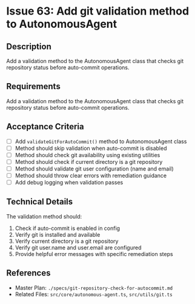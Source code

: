 # Issue 63: Add git validation method to AutonomousAgent

## Description
Add a validation method to the AutonomousAgent class that checks git repository status before auto-commit operations.

## Requirements

Add a validation method to the AutonomousAgent class that checks git repository status before auto-commit operations.

## Acceptance Criteria
- [ ] Add `validateGitForAutoCommit()` method to AutonomousAgent class
- [ ] Method should skip validation when auto-commit is disabled
- [ ] Method should check git availability using existing utilities
- [ ] Method should check if current directory is a git repository
- [ ] Method should validate git user configuration (name and email)
- [ ] Method should throw clear errors with remediation guidance
- [ ] Add debug logging when validation passes

## Technical Details
The validation method should:
1. Check if auto-commit is enabled in config
2. Verify git is installed and available
3. Verify current directory is a git repository
4. Verify git user.name and user.email are configured
5. Provide helpful error messages with specific remediation steps

## References
- Master Plan: `./specs/git-repository-check-for-autocommit.md`
- Related Files: `src/core/autonomous-agent.ts`, `src/utils/git.ts`
